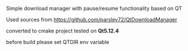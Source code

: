 Simple download manager with pause/resume functionality based on QT

Used sources from https://github.com/parsley72/QtDownloadManager

converted to cmake project
tested on **Qt5.12.4**

before build please set QTDIR env variable
